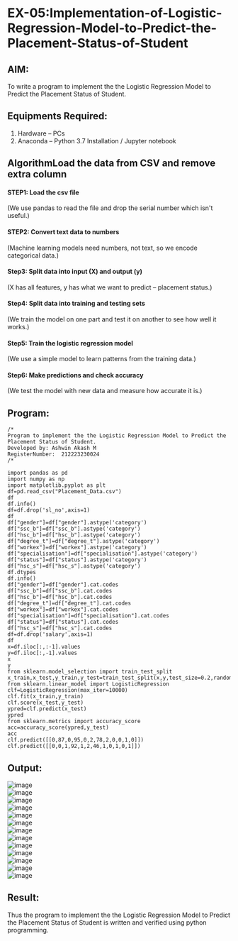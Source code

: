 # EX-05:Implementation-of-Logistic-Regression-Model-to-Predict-the-Placement-Status-of-Student

## AIM:
To write a program to implement the the Logistic Regression Model to Predict the Placement Status of Student.

## Equipments Required:
1. Hardware – PCs
2. Anaconda – Python 3.7 Installation / Jupyter notebook

## AlgorithmLoad the data from CSV and remove extra column
#### STEP1: Load the csv file
(We use pandas to read the file and drop the serial number which isn't useful.)

#### STEP2: Convert text data to numbers
(Machine learning models need numbers, not text, so we encode categorical data.)

#### Step3: Split data into input (X) and output (y)
(X has all features, y has what we want to predict – placement status.)

#### Step4: Split data into training and testing sets
(We train the model on one part and test it on another to see how well it works.)

#### Step5: Train the logistic regression model
(We use a simple model to learn patterns from the training data.)

#### Step6: Make predictions and check accuracy
(We test the model with new data and measure how accurate it is.)

## Program:
```
/*
Program to implement the the Logistic Regression Model to Predict the Placement Status of Student.
Developed by: Ashwin Akash M
RegisterNumber:  212223230024
/*

import pandas as pd
import numpy as np
import matplotlib.pyplot as plt
df=pd.read_csv("Placement_Data.csv")
df
df.info()
df=df.drop('sl_no',axis=1)
df
df["gender"]=df["gender"].astype('category')
df["ssc_b"]=df["ssc_b"].astype('category')
df["hsc_b"]=df["hsc_b"].astype('category')
df["degree_t"]=df["degree_t"].astype('category')
df["workex"]=df["workex"].astype('category')
df["specialisation"]=df["specialisation"].astype('category')
df["status"]=df["status"].astype('category')
df["hsc_s"]=df["hsc_s"].astype('category')
df.dtypes
df.info()
df["gender"]=df["gender"].cat.codes
df["ssc_b"]=df["ssc_b"].cat.codes
df["hsc_b"]=df["hsc_b"].cat.codes
df["degree_t"]=df["degree_t"].cat.codes
df["workex"]=df["workex"].cat.codes
df["specialisation"]=df["specialisation"].cat.codes
df["status"]=df["status"].cat.codes
df["hsc_s"]=df["hsc_s"].cat.codes
df=df.drop('salary',axis=1)
df
x=df.iloc[:,:-1].values
y=df.iloc[:,-1].values
x
y
from sklearn.model_selection import train_test_split
x_train,x_test,y_train,y_test=train_test_split(x,y,test_size=0.2,random_state=3)
from sklearn.linear_model import LogisticRegression
clf=LogisticRegression(max_iter=10000)
clf.fit(x_train,y_train)
clf.score(x_test,y_test)
ypred=clf.predict(x_test)
ypred
from sklearn.metrics import accuracy_score
acc=accuracy_score(ypred,y_test)
acc
clf.predict([[0,87,0,95,0,2,78,2,0,0,1,0]])
clf.predict([[0,0,1,92,1,2,46,1,0,1,0,1]])
```

## Output:
![image](https://github.com/user-attachments/assets/91db7c1f-f8aa-4db9-83a5-ad25c7119470)<br>
![image](https://github.com/user-attachments/assets/a3a7ddf5-0a17-4e64-9155-96333dca4cbe)<br>
![image](https://github.com/user-attachments/assets/1222efbd-27e5-4423-bd20-83711608a18a)<br>
![image](https://github.com/user-attachments/assets/80c05b6a-e417-4e7a-9ebc-360c691a4170)<br>
![image](https://github.com/user-attachments/assets/a033275d-17f6-4da0-85f9-caee97b94ff4)<br>
![image](https://github.com/user-attachments/assets/8d3ba2d2-c9a0-44bb-805e-bb5c55c03714)<br>
![image](https://github.com/user-attachments/assets/56c7eed8-7abc-45b9-ae0d-4bb1ed9c1257)<br>
![image](https://github.com/user-attachments/assets/1dc7469d-9cf0-4916-9676-a260f7fcb399)<br>
![image](https://github.com/user-attachments/assets/44504747-04f6-4004-83a4-7c8bf35265d5)<br>
![image](https://github.com/user-attachments/assets/04303f8d-d58e-4f20-ba50-e56fa253f978)<br>
![image](https://github.com/user-attachments/assets/8d4788c4-b90e-4270-b0af-ed7b5cf3b32f)<br>
![image](https://github.com/user-attachments/assets/a5cd90dc-f334-4334-9296-cbd79aefd284)<br>
![image](https://github.com/user-attachments/assets/8371cde5-ef7e-4a80-87a0-71cf6855edaf)<br>


## Result:
Thus the program to implement the the Logistic Regression Model to Predict the Placement Status of Student is written and verified using python programming.
